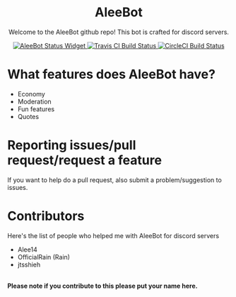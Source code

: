 <div align="center">
  <h1>AleeBot</h1>
<p>Welcome to the AleeBot github repo! This bot is crafted for discord servers.</p>
<a href="https://discordbots.org/bot/282547024547545109"><img src="https://discordbots.org/api/widget/status/282547024547545109.svg" alt="AleeBot Status Widget" />
  </a><a href="https://travis-ci.org/AleeCorp/AleeBot"><img src="https://travis-ci.org/AleeCorp/AleeBot.svg?branch=master" alt="Travis CI Build Status" /></a><a href="https://circleci.com/gh/AleeCorp/AleeBot"> <img src="https://circleci.com/gh/AleeCorp/AleeBot.svg?style=svg" alt="CircleCI Build Status" /></a>
 </div>
  
<h1>What features does AleeBot have?</h1>
<ul>
  <li>Economy</li>
  <li>Moderation</li>
  <li>Fun features</li>
  <li>Quotes</li>
</ul>
<h1>Reporting issues/pull request/request a feature</h1>
<p>If you want to help do a pull request, also submit a problem/suggestion to issues.</p>
<h1>Contributors</h1>
<p>Here's the list of people who helped me with AleeBot for discord servers</p>
<ul>
  <li>Alee14</li>
  <li>OfficialRain (Rain)</li>
  <li>jtsshieh</li>
</ul>
<br>
<b>Please note if you contribute to this please put your name here.</b>
